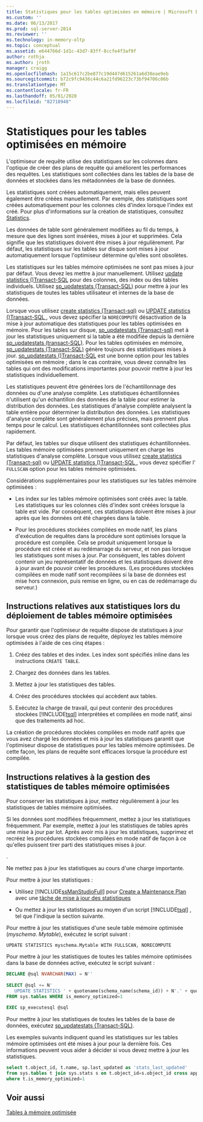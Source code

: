 ```yaml
---
title: Statistiques pour les tables optimisées en mémoire | Microsoft Docs
ms.custom: ''
ms.date: 06/13/2017
ms.prod: sql-server-2014
ms.reviewer: ''
ms.technology: in-memory-oltp
ms.topic: conceptual
ms.assetid: e644766d-1d1c-43d7-83ff-8ccfe4f3af9f
author: rothja
ms.author: jroth
manager: craigg
ms.openlocfilehash: 1a15c617c2be877c19d447d615261a6d38eae9eb
ms.sourcegitcommit: b72c9fc9436c44c6a21fd96223c73bf94706c06b
ms.translationtype: MT
ms.contentlocale: fr-FR
ms.lasthandoff: 05/01/2020
ms.locfileid: "82718948"
---
```

# <a name="statistics-for-memory-optimized-tables"></a>Statistiques pour les tables optimisées en mémoire
  L'optimiseur de requête utilise des statistiques sur les colonnes dans l'optique de créer des plans de requête qui améliorent les performances des requêtes. Les statistiques sont collectées dans les tables de la base de données et stockées dans les métadonnées de la base de données.  
  
 Les statistiques sont créées automatiquement, mais elles peuvent également être créées manuellement. Par exemple, des statistiques sont créées automatiquement pour les colonnes clés d'index lorsque l'index est créé. Pour plus d'informations sur la création de statistiques, consultez [Statistics](../statistics/statistics.md).  
  
 Les données de table sont généralement modifiées au fil du temps, à mesure que des lignes sont insérées, mises à jour et supprimées. Cela signifie que les statistiques doivent être mises à jour régulièrement. Par défaut, les statistiques sur les tables sur disque sont mises à jour automatiquement lorsque l'optimiseur détermine qu'elles sont obsolètes.  
  
 Les statistiques sur les tables mémoire optimisées ne sont pas mises à jour par défaut. Vous devez les mettre à jour manuellement. Utilisez [update statistics &#40;&#41;Transact-SQL](/sql/t-sql/statements/update-statistics-transact-sql) pour des colonnes, des index ou des tables individuels. Utilisez [sp_updatestats &#40;Transact-SQL&#41;](/sql/relational-databases/system-stored-procedures/sp-updatestats-transact-sql) pour mettre à jour les statistiques de toutes les tables utilisateur et internes de la base de données.  
  
 Lorsque vous utilisez [create statistics &#40;Transact-sql&#41;](/sql/t-sql/statements/create-statistics-transact-sql) ou [UPDATE statistics &#40;&#41;Transact-SQL ](/sql/t-sql/statements/update-statistics-transact-sql), vous devez spécifier la `NORECOMPUTE` désactivation de la mise à jour automatique des statistiques pour les tables optimisées en mémoire. Pour les tables sur disque, [sp_updatestats &#40;Transact-sql&#41;](/sql/relational-databases/system-stored-procedures/sp-updatestats-transact-sql) met à jour les statistiques uniquement si la table a été modifiée depuis la dernière [sp_updatestats &#40;transact-SQL&#41;](/sql/relational-databases/system-stored-procedures/sp-updatestats-transact-sql). Pour les tables optimisées en mémoire, [sp_updatestats &#40;Transact-SQL&#41;](/sql/relational-databases/system-stored-procedures/sp-updatestats-transact-sql) génère toujours des statistiques mises à jour. [sp_updatestats &#40;&#41;Transact-SQL](/sql/relational-databases/system-stored-procedures/sp-updatestats-transact-sql) est une bonne option pour les tables optimisées en mémoire ; dans le cas contraire, vous devez connaître les tables qui ont des modifications importantes pour pouvoir mettre à jour les statistiques individuellement.  
  
 Les statistiques peuvent être générées lors de l'échantillonnage des données ou d'une analyse complète. Les statistiques échantillonnées n'utilisent qu'un échantillon des données de la table pour estimer la distribution des données. Les statistiques d'analyse complète analysent la table entière pour déterminer la distribution des données. Les statistiques d'analyse complète sont généralement plus précises, mais prennent plus temps pour le calcul. Les statistiques échantillonnées sont collectées plus rapidement.  
  
 Par défaut, les tables sur disque utilisent des statistiques échantillonnées. Les tables mémoire optimisées prennent uniquement en charge les statistiques d'analyse complète. Lorsque vous utilisez [create statistics &#40;Transact-sql&#41;](/sql/t-sql/statements/create-statistics-transact-sql) ou [UPDATE statistics &#40;&#41;Transact-SQL ](/sql/t-sql/statements/update-statistics-transact-sql), vous devez spécifier l' `FULLSCAN` option pour les tables mémoire optimisées.  
  
 Considérations supplémentaires pour les statistiques sur les tables mémoire optimisées :  
  
-   Les index sur les tables mémoire optimisées sont créés avec la table. Les statistiques sur les colonnes clés d'index sont créées lorsque la table est vide. Par conséquent, ces statistiques doivent être mises à jour après que les données ont été chargées dans la table.  
  
-   Pour les procédures stockées compilées en mode natif, les plans d'exécution de requêtes dans la procédure sont optimisés lorsque la procédure est compilée. Cela se produit uniquement lorsque la procédure est créée et au redémarrage du serveur, et non pas lorsque les statistiques sont mises à jour. Par conséquent, les tables doivent contenir un jeu représentatif de données et les statistiques doivent être à jour avant de pouvoir créer les procédures. (Les procédures stockées compilées en mode natif sont recompilées si la base de données est mise hors connexion, puis remise en ligne, ou en cas de redémarrage du serveur.)  
  
## <a name="guidelines-for-statistics-when-deploying-memory-optimized-tables"></a>Instructions relatives aux statistiques lors du déploiement de tables mémoire optimisées  
 Pour garantir que l'optimiseur de requête dispose de statistiques à jour lorsque vous créez des plans de requête, déployez les tables mémoire optimisées à l'aide de ces cinq étapes :  
  
1.  Créez des tables et des index. Les index sont spécifiés inline dans les instructions `CREATE TABLE`.  
  
2.  Chargez des données dans les tables.  
  
3.  Mettez à jour les statistiques des tables.  
  
4.  Créez des procédures stockées qui accèdent aux tables.  
  
5.  Exécutez la charge de travail, qui peut contenir des procédures stockées [!INCLUDE[tsql](../../../includes/tsql-md.md)] interprétées et compilées en mode natif, ainsi que des traitements ad hoc.  
  
 La création de procédures stockées compilées en mode natif après que vous avez chargé les données et mis à jour les statistiques garantit que l'optimiseur dispose de statistiques pour les tables mémoire optimisées. De cette façon, les plans de requête sont efficaces lorsque la procédure est compilée.  
  
## <a name="guidelines-for-maintaining-statistics-on-memory-optimized-tables"></a>Instructions relatives à la gestion des statistiques de tables mémoire optimisées  
 Pour conserver les statistiques à jour, mettez régulièrement à jour les statistiques de tables mémoire optimisées.  
  
 Si les données sont modifiées fréquemment, mettez à jour les statistiques fréquemment. Par exemple, mettez à jour les statistiques de tables après une mise à jour par lot. Après avoir mis à jour les statistiques, supprimez et recréez les procédures stockées compilées en mode natif de façon à ce qu'elles puissent tirer parti des statistiques mises à jour.  
  
 .  
  
 Ne mettez pas à jour les statistiques au cours d'une charge importante.  
  
 Pour mettre à jour les statistiques :  
  
-   Utilisez [!INCLUDE[ssManStudioFull](../../includes/ssmanstudiofull-md.md)] pour [Create a Maintenance Plan](../maintenance-plans/create-a-maintenance-plan.md) avec une [tâche de mise à jour des statistiques](../maintenance-plans/update-statistics-task-maintenance-plan.md)  
  
-   Ou mettez à jour les statistiques au moyen d'un script [!INCLUDE[tsql](../../../includes/tsql-md.md)] , tel que l'indique la section suivante.  
  
 Pour mettre à jour les statistiques d'une seule table mémoire optimisée (*myschema*. *Mytable*), exécutez le script suivant :  
  
```  
UPDATE STATISTICS myschema.Mytable WITH FULLSCAN, NORECOMPUTE  
```  
  
 Pour mettre à jour les statistiques de toutes les tables mémoire optimisées dans la base de données active, exécutez le script suivant :  
  
```sql  
DECLARE @sql NVARCHAR(MAX) = N''  
  
SELECT @sql += N'  
   UPDATE STATISTICS ' + quotename(schema_name(schema_id)) + N'.' + quotename(name) + N' WITH FULLSCAN, NORECOMPUTE'  
FROM sys.tables WHERE is_memory_optimized=1  
  
EXEC sp_executesql @sql  
```  
  
 Pour mettre à jour les statistiques de toutes les tables de la base de données, exécutez [sp_updatestats &#40;Transact-SQL&#41;](/sql/relational-databases/system-stored-procedures/sp-updatestats-transact-sql).  
  
 Les exemples suivants indiquent quand les statistiques sur les tables mémoire optimisées ont été mises à jour pour la dernière fois. Ces informations peuvent vous aider à décider si vous devez mettre à jour les statistiques.  
  
```sql  
select t.object_id, t.name, sp.last_updated as 'stats_last_updated'  
from sys.tables t join sys.stats s on t.object_id=s.object_id cross apply sys.dm_db_stats_properties(t.object_id, s.stats_id) sp  
where t.is_memory_optimized=1  
```  
  
## <a name="see-also"></a>Voir aussi  
 [Tables à mémoire optimisée](memory-optimized-tables.md)  
  
  
